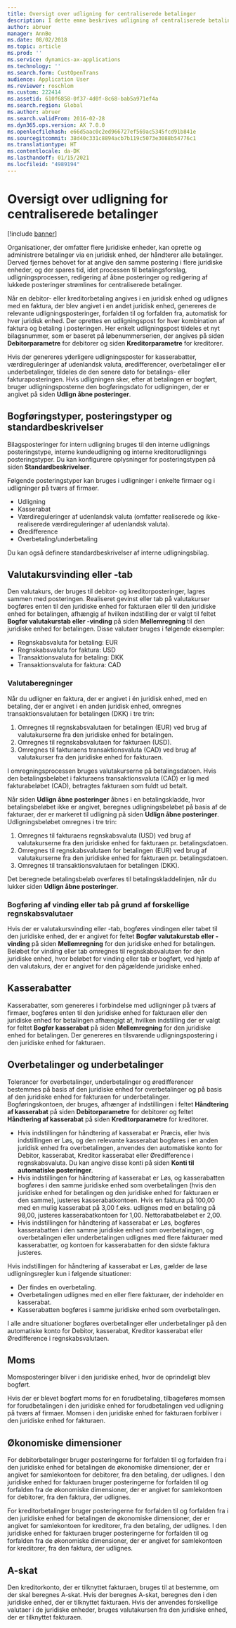 ```yaml
---
title: Oversigt over udligning for centraliserede betalinger
description: I dette emne beskrives udligning af centraliserede betalinger for Microsoft Dynamics 365 Finance.
author: abruer
manager: AnnBe
ms.date: 08/02/2018
ms.topic: article
ms.prod: ''
ms.service: dynamics-ax-applications
ms.technology: ''
ms.search.form: CustOpenTrans
audience: Application User
ms.reviewer: roschlom
ms.custom: 222414
ms.assetid: 610f6858-0f37-4d0f-8c68-bab5a971ef4a
ms.search.region: Global
ms.author: abruer
ms.search.validFrom: 2016-02-28
ms.dyn365.ops.version: AX 7.0.0
ms.openlocfilehash: e66d5aac0c2ed966727ef569ac5345fcd91b841e
ms.sourcegitcommit: 38d40c331c8894acb7b119c5073e3088b54776c1
ms.translationtype: HT
ms.contentlocale: da-DK
ms.lasthandoff: 01/15/2021
ms.locfileid: "4989194"
---
```

# <a name="settlement-overview-for-centralized-payments"></a>Oversigt over udligning for centraliserede betalinger

[!include [banner](../includes/banner.md)]

Organisationer, der omfatter flere juridiske enheder, kan oprette og administrere betalinger via en juridisk enhed, der håndterer alle betalinger. Derved fjernes behovet for at angive den samme postering i flere juridiske enheder, og der spares tid, idet processen til betalingsforslag, udligningsprocessen, redigering af åbne posteringer og redigering af lukkede posteringer strømlines for centraliserede betalinger. 

Når en debitor- eller kreditorbetaling angives i en juridisk enhed og udlignes med en faktura, der blev angivet i en andet juridisk enhed, genereres de relevante udligningsposteringer, forfalden til og forfalden fra, automatisk for hver juridisk enhed. Der oprettes en udligningspost for hver kombination af faktura og betaling i posteringen. Her enkelt udligningspost tildeles et nyt bilagsnummer, som er baseret på løbenummerserien, der angives på siden **Debitorparametre** for debitorer og siden **Kreditorparametre** for kreditorer. 

Hvis der genereres yderligere udligningsposter for kasserabatter, værdireguleringer af udenlandsk valuta, øredifferencer, overbetalinger eller underbetalinger, tildeles de den senere dato for betalings- eller fakturaposteringen. Hvis udligningen sker, efter at betalingen er bogført, bruger udligningsposterne den bogføringsdato for udligningen, der er angivet på siden **Udlign åbne posteringer**.

## <a name="posting-types-transaction-types-and-default-descriptions"></a>Bogføringstyper, posteringstyper og standardbeskrivelser

Bilagsposteringer for intern udligning bruges til den interne udlignings posteringstype, interne kundeudligning og interne kreditorudlignings posteringstyper. Du kan konfigurere oplysninger for posteringstypen på siden **Standardbeskrivelser**. 

Følgende posteringstyper kan bruges i udligninger i enkelte firmaer og i udligninger på tværs af firmaer.

-   Udligning
-   Kasserabat
-   Værdireguleringer af udenlandsk valuta (omfatter realiserede og ikke-realiserede værdireguleringer af udenlandsk valuta).
-   Øredifference
-   Overbetaling/underbetaling

Du kan også definere standardbeskrivelser af interne udligningsbilag.

## <a name="currency-exchange-gains-or-losses"></a>Valutakursvinding eller -tab

Den valutakurs, der bruges til debitor- og kreditorposteringer, lagres sammen med posteringen. Realiseret gevinst eller tab på valutakurser bogføres enten til den juridiske enhed for fakturaen eller til den juridiske enhed for betalingen, afhængig af hvilken indstilling der er valgt til feltet **Bogfør valutakurstab eller -vinding** på siden **Mellemregning** til den juridiske enhed for betalingen. Disse valutaer bruges i følgende eksempler:
-   Regnskabsvaluta for betaling: EUR
-   Regnskabsvaluta for faktura: USD
-   Transaktionsvaluta for betaling: DKK
-   Transaktionsvaluta for faktura: CAD

### <a name="currency-calculations"></a>Valutaberegninger

Når du udligner en faktura, der er angivet i én juridisk enhed, med en betaling, der er angivet i en anden juridisk enhed, omregnes transaktionsvalutaen for betalingen (DKK) i tre trin:
1.  Omregnes til regnskabsvalutaen for betalingen (EUR) ved brug af valutakurserne fra den juridiske enhed for betalingen.
2.  Omregnes til regnskabsvalutaen for fakturaen (USD).
3.  Omregnes til fakturaens transaktionsvaluta (CAD) ved brug af valutakurser fra den juridiske enhed for fakturaen.

I omregningsprocessen bruges valutakurserne på betalingsdatoen. Hvis den betalingsbeløbet i fakturaens transaktionsvaluta (CAD) er lig med fakturabeløbet (CAD), betragtes fakturaen som fuldt ud betalt. 

Når siden **Udlign åbne posteringer** åbnes i en betalingskladde, hvor betalingsbeløbet ikke er angivet, beregnes udligningsbeløbet på basis af de fakturaer, der er markeret til udligning på siden **Udlign åbne posteringer**. Udligningsbeløbet omregnes i tre trin:
1.  Omregnes til fakturaens regnskabsvaluta (USD) ved brug af valutakurserne fra den juridiske enhed for fakturaen pr. betalingsdatoen.
2.  Omregnes til regnskabsvalutaen for betalingen (EUR) ved brug af valutakurserne fra den juridiske enhed for fakturaen pr. betalingsdatoen.
3.  Omregnes til transaktionsvalutaen for betalingen (DKK).

Det beregnede betalingsbeløb overføres til betalingskladdelinjen, når du lukker siden **Udlign åbne posteringer**.

### <a name="posting-for-gain-or-loss-because-of-different-accounting-currencies"></a>Bogføring af vinding eller tab på grund af forskellige regnskabsvalutaer

Hvis der er valutakursvinding eller -tab, bogføres vindingen eller tabet til den juridiske enhed, der er angivet for feltet **Bogfør valutakurstab eller -vinding** på siden **Mellemregning** for den juridiske enhed for betalingen. Beløbet for vinding eller tab omregnes til regnskabsvalutaen for den juridiske enhed, hvor beløbet for vinding eller tab er bogført, ved hjælp af den valutakurs, der er angivet for den pågældende juridiske enhed.

## <a name="cash-discounts"></a>Kasserabatter

Kasserabatter, som genereres i forbindelse med udligninger på tværs af firmaer, bogføres enten til den juridiske enhed for fakturaen eller den juridiske enhed for betalingen afhængigt af, hvilken indstilling der er valgt for feltet **Bogfør kasserabat** på siden **Mellemregning** for den juridiske enhed for betalingen. Der genereres en tilsvarende udligningspostering i den juridiske enhed for fakturaen.

## <a name="overpayments-and-underpayments"></a>Overbetalinger og underbetalinger

Tolerancer for overbetalinger, underbetalinger og øredifferencer bestemmes på basis af den juridiske enhed for overbetalinger og på basis af den juridiske enhed for fakturaen for underbetalinger. Bogføringskontoen, der bruges, afhænger af indstillingen i feltet **Håndtering af kasserabat** på siden **Debitorparametre** for debitorer og feltet **Håndtering af kasserabat** på siden **Kreditorparametre** for kreditorer.

-   Hvis indstillingen for håndtering af kasserabat er Præcis, eller hvis indstillingen er Løs, og den relevante kasserabat bogføres i en anden juridisk enhed fra overbetalingen, anvendes den automatiske konto for Debitor, kasserabat, Kreditor kasserabat eller Øredifference i regnskabsvaluta. Du kan angive disse konti på siden **Konti til automatiske posteringer**.
-   Hvis indstillingen for håndtering af kasserabat er Løs, og kasserabatten bogføres i den samme juridiske enhed som overbetalingen (hvis den juridiske enhed for betalingen og den juridiske enhed for fakturaen er den samme), justeres kasserabatkontoen. Hvis en faktura på 100,00 med en mulig kasserabat på 3,00 f.eks. udlignes med en betaling på 98,00, justeres kasserabatkontoen for 1,00. Nettorabatbeløbet er 2,00.
-   Hvis indstillingen for håndtering af kasserabat er Løs, bogføres kasserabatten i den samme juridiske enhed som overbetalingen, og overbetalingen eller underbetalingen udlignes med flere fakturaer med kasserabatter, og kontoen for kasserabatten for den sidste faktura justeres.

Hvis indstillingen for håndtering af kasserabat er Løs, gælder de løse udligningsregler kun i følgende situationer:
-   Der findes en overbetaling.
-   Overbetalingen udlignes med en eller flere fakturaer, der indeholder en kasserabat.
-   Kasserabatten bogføres i samme juridiske enhed som overbetalingen.

I alle andre situationer bogføres overbetalinger eller underbetalinger på den automatiske konto for Debitor, kasserabat, Kreditor kasserabat eller Øredifference i regnskabsvalutaen.

## <a name="sales-tax"></a>Moms
Momsposteringer bliver i den juridiske enhed, hvor de oprindeligt blev bogført. 

Hvis der er blevet bogført moms for en forudbetaling, tilbageføres momsen for forudbetalingen i den juridiske enhed for forudbetalingen ved udligning på tværs af firmaer. Momsen i den juridiske enhed for fakturaen forbliver i den juridiske enhed for fakturaen.

## <a name="financial-dimensions"></a>Økonomiske dimensioner
For debitorbetalinger bruger posteringerne for forfalden til og forfalden fra i den juridiske enhed for betalingen de økonomiske dimensioner, der er angivet for samlekontoen for debitorer, fra den betaling, der udlignes. I den juridiske enhed for fakturaen bruger posteringerne for forfalden til og forfalden fra de økonomiske dimensioner, der er angivet for samlekontoen for debitorer, fra den faktura, der udlignes. 

For kreditorbetalinger bruger posteringerne for forfalden til og forfalden fra i den juridiske enhed for betalingen de økonomiske dimensioner, der er angivet for samlekontoen for kreditorer, fra den betaling, der udlignes. I den juridiske enhed for fakturaen bruger posteringerne for forfalden til og forfalden fra de økonomiske dimensioner, der er angivet for samlekontoen for kreditorer, fra den faktura, der udlignes.

## <a name="withholding-tax"></a>A-skat
Den kreditorkonto, der er tilknyttet fakturaen, bruges til at bestemme, om der skal beregnes A-skat. Hvis der beregnes A-skat, beregnes den i den juridiske enhed, der er tilknyttet fakturaen. Hvis der anvendes forskellige valutaer i de juridiske enheder, bruges valutakursen fra den juridiske enhed, der er tilknyttet fakturaen.
